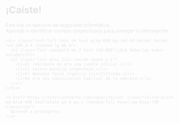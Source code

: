 <!DOCTYPE html>
<html lang="es">
<head>
  <meta charset="UTF-8" />
  <meta name="viewport" content="width=device-width, initial-scale=1.0"/>
  <title>Ejercicio de Seguridad</title>
  <script src="https://cdn.tailwindcss.com"></script>
</head>
<body class="bg-gray-100 flex items-center justify-center min-h-screen">
  <div class="bg-white rounded-2xl shadow-xl p-8 max-w-md text-center animate-fade-in">
    <h1 class="text-4xl font-bold text-red-600 mb-4">¡Caíste!</h1>
    <p class="text-gray-700 text-lg mb-4">
      Este fue un ejercicio de seguridad informática.  
      <br/> Aprende a identificar correos sospechosos para proteger tu información.
    </p>

    <div class="text-left text-sm text-gray-600 bg-red-50 border border-red-200 p-4 rounded-lg mb-6">
      <h2 class="font-semibold mb-2 text-red-800">¿Qué deberías haber notado?</h2>
      <ul class="list-disc list-inside space-y-1">
        <li>El remitente no era una cuenta oficial.</li>
        <li>El enlace parecía sospechoso.</li>
        <li>El mensaje tenía urgencia injustificada.</li>
        <li>No era una comunicación habitual de la empresa.</li>
      </ul>
    </div>

    <a href="https://tusitiointerno.com/capacitacion" class="inline-block bg-blue-600 text-white px-6 py-2 rounded-full hover:bg-blue-700 transition">
      Aprende a protegerte
    </a>
  </div>

  <style>
    @keyframes fade-in {
      0% { opacity: 0; transform: scale(0.9); }
      100% { opacity: 1; transform: scale(1); }
    }
    .animate-fade-in {
      animation: fade-in 0.5s ease-out;
    }
  </style>
</body>
</html>
